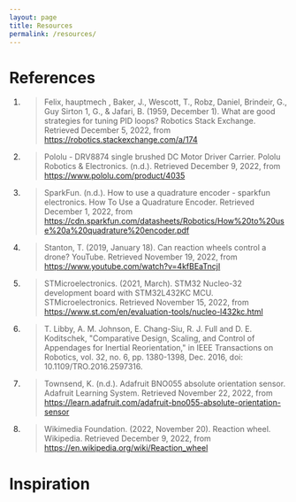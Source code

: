 ```yaml
---
layout: page
title: Resources
permalink: /resources/
---
```


# References
1. >Felix, hauptmech     , Baker, J., Wescott, T., Robz, Daniel, Brindeir, G., Guy Sirton        1, G., &amp; Jafari, B. (1959, December 1). What are good strategies for tuning PID loops? Robotics Stack Exchange. Retrieved December 5, 2022, from https://robotics.stackexchange.com/a/174 
2. >Pololu - DRV8874 single brushed DC Motor Driver Carrier. Pololu Robotics &amp; Electronics. (n.d.). Retrieved December 9, 2022, from https://www.pololu.com/product/4035 

3. >SparkFun. (n.d.). How to use a quadrature encoder - sparkfun electronics. How To Use a Quadrature Encoder. Retrieved December 1, 2022, from https://cdn.sparkfun.com/datasheets/Robotics/How%20to%20use%20a%20quadrature%20encoder.pdf 

4. >Stanton, T. (2019, January 18). Can reaction wheels control a drone? YouTube. Retrieved November 19, 2022, from https://www.youtube.com/watch?v=4kfBEaTncjI 

5. >STMicroelectronics. (2021, March). STM32 Nucleo-32 development board with STM32L432KC MCU. STMicroelectronics. Retrieved November 15, 2022, from https://www.st.com/en/evaluation-tools/nucleo-l432kc.html 

6. >T. Libby, A. M. Johnson, E. Chang-Siu, R. J. Full and D. E. Koditschek, "Comparative Design, Scaling, and Control of Appendages for Inertial Reorientation," in IEEE Transactions on Robotics, vol. 32, no. 6, pp. 1380-1398, Dec. 2016, doi: 10.1109/TRO.2016.2597316.

7. >Townsend, K. (n.d.). Adafruit BNO055 absolute orientation sensor. Adafruit Learning System. Retrieved November 22, 2022, from https://learn.adafruit.com/adafruit-bno055-absolute-orientation-sensor 

8. >Wikimedia Foundation. (2022, November 20). Reaction wheel. Wikipedia. Retrieved December 9, 2022, from https://en.wikipedia.org/wiki/Reaction_wheel 

# Inspiration
